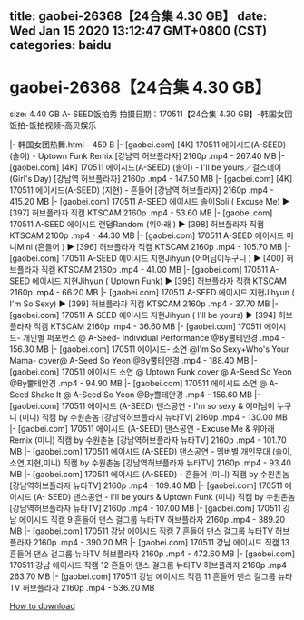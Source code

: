 
title: gaobei-26368【24合集 4.30 GB】
date: Wed Jan 15 2020 13:12:47 GMT+0800 (CST)    
categories: baidu
---

# gaobei-26368【24合集 4.30 GB】
size: 4.40 GB
 A- SEED饭拍秀 拍摄日期：170511【24合集 4.30 GB】-韩国女团饭拍-饭拍视频-高贝娱乐
 
|- 韩国女团热舞.html - 459 B
|- [gaobei.com] [4K] 170511 에이시드(A-SEED) (솔이) - Uptown Funk Remix [강남역 허브플라자] 2160p .mp4 - 267.40 MB
|- [gaobei.com] [4K] 170511 에이시드(A-SEED) (솔이) - I'll be yours／걸스데이(Girl's Day) [강남역 허브플라자] 2160p .mp4 - 147.50 MB
|- [gaobei.com] [4K] 170511 에이시드(A-SEED) (지현) - 흔들어 [강남역 허브플라자] 2160p .mp4 - 415.20 MB
|- [gaobei.com] 170511 A-SEED 에이시드 솔이Soli ( Excuse Me) ► [397] 허브플라자 직캠 KTSCAM 2160p .mp4 - 53.60 MB
|- [gaobei.com] 170511 A-SEED 에이시드 랜덤Random (위아래 ) ► [398] 허브플라자 직캠 KTSCAM 2160p .mp4 - 44.30 MB
|- [gaobei.com] 170511 A-SEED 에이시드 미니Mini (흔들어 ) ► [396] 허브플라자 직캠 KTSCAM 2160p .mp4 - 105.70 MB
|- [gaobei.com] 170511 A-SEED 에이시드 지현Jihyun (어머님이누구니 ) ► [400] 허브플라자 직캠 KTSCAM 2160p .mp4 - 41.00 MB
|- [gaobei.com] 170511 A-SEED 에이시드 지현Jihyun ( Uptown Funk) ► [395] 허브플라자 직캠 KTSCAM 2160p .mp4 - 66.20 MB
|- [gaobei.com] 170511 A-SEED 에이시드 지현Jihyun ( I'm So Sexy) ► [399] 허브플라자 직캠 KTSCAM 2160p .mp4 - 37.70 MB
|- [gaobei.com] 170511 A-SEED 에이시드 지현Jihyun ( I'll be yours) ► [394] 허브플라자 직캠 KTSCAM 2160p .mp4 - 36.60 MB
|- [gaobei.com] 170511 에이시드- 개인별 퍼포먼스 @ A-Seed- Individual Performance @By뿔테안경 .mp4 - 156.30 MB
|- [gaobei.com] 170511 에이시드- 소연 @I'm So Sexy+Who's Your Mama- cover@ A-Seed So Yeon @By뿔테안경 .mp4 - 188.40 MB
|- [gaobei.com] 170511 에이시드 소연 @ Uptown Funk cover @ A-Seed So Yeon @By뿔테안경 .mp4 - 94.90 MB
|- [gaobei.com] 170511 에이시드 소연 @ A-Seed Shake It @ A-Seed So Yeon @By뿔테안경 .mp4 - 156.60 MB
|- [gaobei.com] 170511 에이시드 (A-SEED) 댄스공연 - I'm so sexy & 어머님이 누구니 (미니) 직캠 by 수원촌놈 [강남역허브플라자 뉴타TV] 2160p .mp4 - 130.00 MB
|- [gaobei.com] 170511 에이시드 (A-SEED) 댄스공연 - Excuse Me & 위아래 Remix (미니) 직캠 by 수원촌놈 [강남역허브플라자 뉴타TV] 2160p .mp4 - 101.70 MB
|- [gaobei.com] 170511 에이시드 (A-SEED) 댄스공연 - 멤버별 개인무대 (솔이,소연,지현,미니) 직캠 by 수원촌놈 [강남역허브플라자 뉴타TV] 2160p .mp4 - 93.40 MB
|- [gaobei.com] 170511 에이시드 (A-SEED) - 흔들어 (미니) 직캠 by 수원촌놈 [강남역허브플라자 뉴타TV] 2160p .mp4 - 109.40 MB
|- [gaobei.com] 170511 에이시드 (A- SEED) 댄스공연 - I'll be yours & Uptown Funk (미니) 직캠 by 수원촌놈 [강남역허브플라자 뉴타TV] 2160p .mp4 - 107.00 MB
|- [gaobei.com] 170511 강남 에이시드 직캠 9 흔들어 댄스 걸그룹 뉴타TV 허브플라자 2160p .mp4 - 389.20 MB
|- [gaobei.com] 170511 강남 에이시드 직캠 7 흔들어 댄스 걸그룹 뉴타TV 허브플라자 2160p .mp4 - 390.20 MB
|- [gaobei.com] 170511 강남 에이시드 직캠 13 흔들어 댄스 걸그룹 뉴타TV 허브플라자 2160p .mp4 - 472.60 MB
|- [gaobei.com] 170511 강남 에이시드 직캠 12 흔들어 댄스 걸그룹 뉴타TV 허브플라자 2160p .mp4 - 263.70 MB
|- [gaobei.com] 170511 강남 에이시드 직캠 11 흔들어 댄스 걸그룹 뉴타TV 허브플라자 2160p .mp4 - 536.20 MB

[How to download](https://bpcam.bemobtrk.com/go/2ceec3aa-1ca2-46d6-b9ff-aaa5c184517c?jno=122)